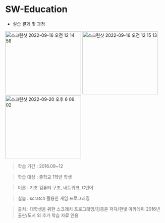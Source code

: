 # SW-Education

- 실습 결과 및 과정

<img width="240" height="200" alt="스크린샷 2022-09-16 오전 12 14 56" src="https://user-images.githubusercontent.com/26247241/190441898-774d76a3-3a63-4151-aeb6-d2bb7f48d357.png"> <img width="240" height="200" alt="스크린샷 2022-09-16 오전 12 15 13" src="https://user-images.githubusercontent.com/26247241/190441926-8c4ae8b1-ae9b-4f52-b38b-eba6a8581de5.png"> <img width="240" height="200" alt="스크린샷 2022-09-20 오후 6 06 02" src="https://user-images.githubusercontent.com/26247241/191217346-3394374d-6db4-482c-8822-a79fe6256216.png">


> 학습 기간 : 2016.09~12


> 학습 대상 : 중학교 1학년 학생


> 이론 : 기초 컴퓨터 구조, 네트워크, C언어


> 실습 : scratch 활용한 게임 프로그래밍


> 출처 : 대학생을 위한 스크래치 프로그래밍/김종훈 저자/한빛 아카데미 2016년 출판/도서 외 추가 학습 자료 인용
